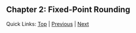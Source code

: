 ## Chapter 2: Fixed-Point Rounding

Quick Links: [Top](../README.md) | [Previous](01-fixed.md) | [Next](02-fixed-round.md)
